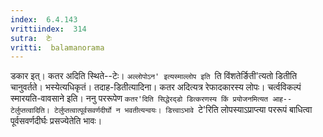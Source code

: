 ```yaml
---
index:  6.4.143
vrittiindex:  314
sutra:  टेः
vritti:  balamanorama 
---
```


डकार इत्। कतर अदिति स्थिते--टेः। `अल्लोपोऽन' इत्यस्माल्लोप इति `ति विंशतेर्ङिती'त्यतो डितीति चानुवर्तते। भस्येत्यधिकृतं। तदाह-डितीत्यादिना। कतर अदित्यत्र रेफादकारस्य लोपः। चर्त्वविकल्पं स्मारयति-वावसाने इति। ननु पररूपेण `कतर'दिति सिद्धेरद्डो डित्करणस्य किं प्रयोजनमित्यत आह--टेर्लुप्तत्वादिति। टेर्लुप्तत्वात्पूर्वसवर्णदीर्घो न भवतीत्यन्वयः। डित्त्वाऽभावे `टे'रिति लोपस्याऽप्राप्त्या पररूपं बाधित्वा पूर्वसवर्णदीर्घः प्रसज्येतेति भावः।

